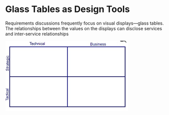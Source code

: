 # Glass Tables as Design Tools

Requirements discussions frequently focus on visual displays—glass tables.
The relationships between the values on the displays can disclose services and inter-service relationships

<img src="GlassTables.jpg">